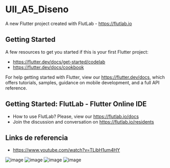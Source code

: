 # UII_A5_Diseno

A new Flutter project created with FlutLab - https://flutlab.io

## Getting Started

A few resources to get you started if this is your first Flutter project:

- https://flutter.dev/docs/get-started/codelab
- https://flutter.dev/docs/cookbook

For help getting started with Flutter, view our
https://flutter.dev/docs, which offers tutorials,
samples, guidance on mobile development, and a full API reference.

## Getting Started: FlutLab - Flutter Online IDE

- How to use FlutLab? Please, view our https://flutlab.io/docs
- Join the discussion and conversation on https://flutlab.io/residents

## Links de referencia

- https://www.youtube.com/watch?v=TLibH1um4HY

![image](https://github.com/Chris12066/UII_Act_5_Disenos/assets/143772165/bf131b10-7616-4dcb-8e3c-e29c6e3c913c)
![image](https://github.com/Chris12066/UII_Act_5_Disenos/assets/143772165/ab4ebf6b-ffe6-43d2-bc4d-61df68071b70)
![image](https://github.com/Chris12066/UII_Act_5_Disenos/assets/143772165/1d467462-7892-438b-be39-bf9b0e080538)
![image](https://github.com/Chris12066/UII_Act_5_Disenos/assets/143772165/0f489884-b5ef-49df-9461-2c7c3ee6e300)

